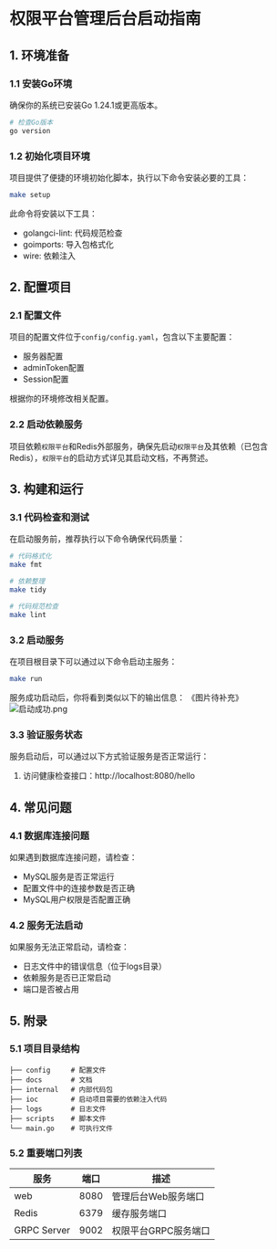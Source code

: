 # 权限平台管理后台启动指南

## 1. 环境准备

### 1.1 安装Go环境

确保你的系统已安装Go 1.24.1或更高版本。

```bash
# 检查Go版本
go version
```

### 1.2 初始化项目环境

项目提供了便捷的环境初始化脚本，执行以下命令安装必要的工具：

```bash
make setup
```

此命令将安装以下工具：
- golangci-lint: 代码规范检查
- goimports: 导入包格式化
- wire: 依赖注入

## 2. 配置项目

### 2.1 配置文件

项目的配置文件位于`config/config.yaml`，包含以下主要配置：

- 服务器配置
- adminToken配置
- Session配置

根据你的环境修改相关配置。

### 2.2 启动依赖服务

项目依赖`权限平台`和Redis外部服务，确保先启动`权限平台`及其依赖（已包含Redis），`权限平台`的启动方式详见其启动文档，不再赘述。

## 3. 构建和运行

### 3.1 代码检查和测试

在启动服务前，推荐执行以下命令确保代码质量：

```bash
# 代码格式化
make fmt

# 依赖整理
make tidy

# 代码规范检查
make lint
```

### 3.2 启动服务

在项目根目录下可以通过以下命令启动主服务：

```bash
make run
```

服务成功启动后，你将看到类似以下的输出信息：
《图片待补充》 ![启动成功.png](imgs/make_run.png)

### 3.3 验证服务状态

服务启动后，可以通过以下方式验证服务是否正常运行：

1. 访问健康检查接口：http://localhost:8080/hello

## 4. 常见问题

### 4.1 数据库连接问题

如果遇到数据库连接问题，请检查：
- MySQL服务是否正常运行
- 配置文件中的连接参数是否正确
- MySQL用户权限是否配置正确

### 4.2 服务无法启动

如果服务无法正常启动，请检查：
- 日志文件中的错误信息（位于logs目录）
- 依赖服务是否已正常启动
- 端口是否被占用

## 5. 附录

### 5.1 项目目录结构

```
├── config     # 配置文件
├── docs       # 文档
├── internal   # 内部代码包
├── ioc        # 启动项目需要的依赖注入代码
├── logs       # 日志文件
├── scripts    # 脚本文件
└── main.go    # 可执行文件 
```

### 5.2 重要端口列表

| 服务          | 端口   | 描述           |
|-------------|------|--------------|
| web         | 8080 | 管理后台Web服务端口  |
| Redis       | 6379 | 缓存服务端口       |
| GRPC Server | 9002 | 权限平台GRPC服务端口 |